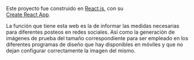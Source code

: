 Este proyecto fue construido en [React.js](https://reactjs.org), con su  
[Create React App](https://github.com/facebookincubator/create-react-app).

La función que tiene esta web es la de informar las medidas necesarias para diferentes posteos en redes sociales. Así como la generación de imágenes de prueba del tamaño correspondiente para ser empleado en los diferentes programas de diseño que hay disponibles en móviles y que no dejan configurar correctamente la imagen del mismo.